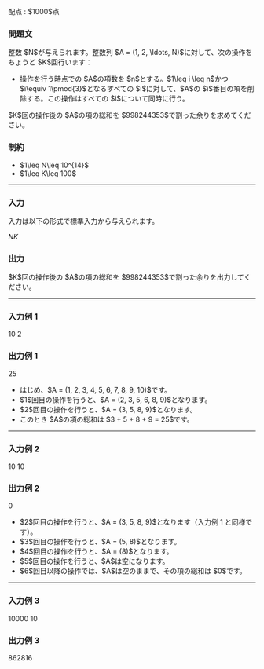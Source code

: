 
<div>

<span>

<span>

<p>
配点 : $1000$点
</p>

<div>

<section>

### **問題文**

<p>
整数 $N$が与えられます。整数列 $A = (1, 2, \ldots, N)$に対して、次の操作をちょうど $K$回行います：
</p>

<ul>

<li>
操作を行う時点での $A$の項数を $n$とする。$1\leq i \leq n$かつ $i\equiv 1\pmod{3}$となるすべての $i$に対して、$A$の $i$番目の項を削除する。この操作はすべての $i$について同時に行う。
</li>

</ul>

<p>
$K$回の操作後の $A$の項の総和を $998244353$で割った余りを求めてください。
</p>

</section>

</div>

<div>

<section>

### **制約**

<ul>

<li>
$1\leq N\leq 10^{14}$
</li>

<li>
$1\leq K\leq 100$
</li>

</ul>

</section>

</div>

---

<div>

<div>

<section>

### **入力**

<p>
入力は以下の形式で標準入力から与えられます。
</p>

<div>

$N$$K$
</div>

</section>

</div>

<div>

<section>

### **出力**

<p>
$K$回の操作後の $A$の項の総和を $998244353$で割った余りを出力してください。
</p>

</section>

</div>

</div>

---

<div>

<section>

### **入力例 1**

<div>

10 2

</div>

</section>

</div>

<div>

<section>

### **出力例 1**

<div>

25

</div>

<ul>

<li>
はじめ、$A = (1, 2, 3, 4, 5, 6, 7, 8, 9, 10)$です。
</li>

<li>
$1$回目の操作を行うと、$A = (2, 3, 5, 6, 8, 9)$となります。
</li>

<li>
$2$回目の操作を行うと、$A = (3, 5, 8, 9)$となります。
</li>

<li>
このとき $A$の項の総和は $3 + 5 + 8 + 9 = 25$です。
</li>

</ul>

</section>

</div>

---

<div>

<section>

### **入力例 2**

<div>

10 10

</div>

</section>

</div>

<div>

<section>

### **出力例 2**

<div>

0

</div>

<ul>

<li>
$2$回目の操作を行うと、$A = (3, 5, 8, 9)$となります（入力例 1 と同様です）。
</li>

<li>
$3$回目の操作を行うと、$A = (5, 8)$となります。
</li>

<li>
$4$回目の操作を行うと、$A = (8)$となります。
</li>

<li>
$5$回目の操作を行うと、$A$は空になります。
</li>

<li>
$6$回目以降の操作では、$A$は空のままで、その項の総和は $0$です。
</li>

</ul>

</section>

</div>

---

<div>

<section>

### **入力例 3**

<div>

10000 10

</div>

</section>

</div>

<div>

<section>

### **出力例 3**

<div>

862816

</div>

</section>

</div>

</span>

</span>

</div>
